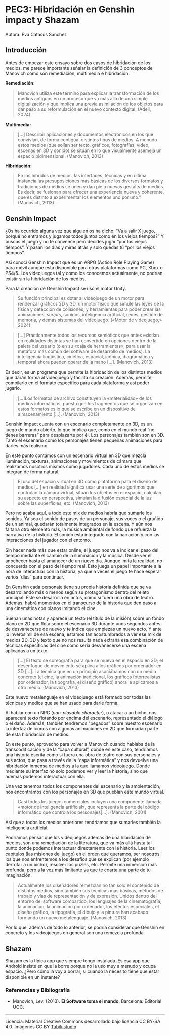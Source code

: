 # PEC3: Hibridación en Genshin impact y Shazam

Autora: Eva Catasús Sánchez


## Introducción

Antes de empezar este ensayo sobre dos casos de hibridación de los medios, me parece importante señalar la definición de 3 conceptos de Manovich como son remediación, multimedia e hibridación.

**Remediación:**

> Manovich utiliza este término para explicar la transformación de los medios antiguos en un proceso que va más allá de una simple digitalización y que implica una previa asimilación de los objetos para dar paso a su reformulación en el nuevo contexto digital. (Adell, 2024)

**Multimedia:**

> […] Describir aplicaciones y documentos electrónicos en los que convivían, de forma contigua, distintos tipos de medios. A menudo estos medios (que solían ser texto, gráficos, fotografías, vídeo, escenas en 3D y sonido) se sitúan en lo que visualmente asemeja un espacio bidimensional. (Manovich, 2013)

**Hibridación:**

>  En los híbridos de medios, las interfaces, técnicas y en última instancia las presuposiciones más básicas de los diversos formatos y tradiciones de medios se unen y dan pie a nuevas gestalts de medios. Es decir, se fusionan para ofrecer una experiencia nueva y coherente, que es distinto a experimentar los elementos uno por uno.” (Manovich, 2013)

## Genshin Impact

¿Os ha ocurrido alguna vez que alguien os ha dicho: “Va a salir X juego, porqué no entramos y jugamos todos juntos como en los viejos tiempos?” Y buscas el juego y no te convence pero decides jugar “por los viejos tiempos”. Y pasan los días y miras atrás y solo quedas tú “por los viejos tiempos”.

Así conocí Genshin Impact que es un ARPG (Action Role Playing Game) para móvil aunque está disponible para otras plataformas como PC, Xbox o PS4/5. Los videojuegos tal y como los conocemos actualmente, no podrían existir sin la hibridación de los medios.

Para la creación de Genshin Impact se usó el motor Unity.

> Su función principal es dotar al videojuego de un motor para renderizar gráficos 2D y 3D, un motor físico que simule las leyes de la física y detección de colisiones, y herramientas para poder crear las animaciones, *scripts*, sonidos, inteligencia artificial, redes, gestión de memoria, y demás sistemas del videojuego. («Motor de videojuego,» 2024)

> […] Prácticamente todos los recursos semióticos que antes existían en realidades distintas se han convertido en opciones dentro de la paleta del usuario (o en su «caja de herramientas», para usar la metáfora más común del software de desarrollo de medios). La inteligencia lingüística, cinética, espacial, icónica, diagramática y temporal ahora pueden operar de la mano […]. (Manovich, 2013)

Es decir, es un programa que permite la hibridación de los distintos medios que darán forma al videojuego y facilita su creación. Además, permite compilarlo en el formato específico para cada plataforma y así poder jugarlo.

> […]Los formatos de archivo constituyen la «materialidad» de los medios informáticos, puesto que los fragmentos que se organizan en estos formatos es lo que se escribe en un dispositivo de almacenamiento […]. (Manovich, 2013)

Genshin Impact cuenta con un escenario completamente en 3D, es un juego de mundo abierto, lo que implica que, como en el mundo real “no tienes barreras” para desplazarte por él. Los personajes también son en 3D. Tanto el escenario como los personajes tienen pequeñas animaciones para darles más realismo.

En este punto contamos con un escenario virtual en 3D que mezcla iluminación, texturas, animaciones y movimientos de cámara que realizamos nosotros mismos como jugadores. Cada uno de estos medios se integran de forma natural.

> El uso del espacio virtual en 3D como plataforma para el diseño de medios […] en realidad significa usar una serie de algoritmos que controlan la cámara virtual, sitúan los objetos en el espacio, calculan su aspecto en perspectiva, simulan la difusión espacial de la luz sobre las superficies, etc. (Manovich, 2013)

Pero no acaba aquí, a todo este mix de medios habría que sumarle los sonidos. Ya sea el sonido de pasos de un personaje, sus voces o el gruñido de un animal, quedarán totalmente integrados en la escena. Y aún nos faltaría otro elemento más, la música ambiental de fondo que refuerza la narrativa de la historia. El sonido está integrado con la narración y con las interacciones del jugador con el entorno.

Sin hacer nada más que estar online, el juego nos va a indicar el paso del tiempo mediante el cambio de la iluminación y la música. Desde ver el anochecer hasta el amanecer de un nuevo día. Aunque imita la realidad, no concuerda con el paso del tiempo real. Esto juega un papel importante a la hora de interactuar con la historia, ya que a veces el juego te hace esperar varios “días” para continuar.

En Genshin cada personaje tiene su propia historia definida que se va desarrollando más o menos según su protagonismo dentro del relato principal. Éste se desarrolla en actos, como si fuera una obra de teatro. Además, habrá momentos en el transcurso de la historia que den paso a una cinemática con planos imitando el cine.

Suenan unas notas y aparece un texto (el título de la misión) sobre un fondo plano en 2D que flota sobre el escenario 3D durante unos segundos antes de desvanecerse de nuevo y te indica que empiezas un nuevo acto. Y ante lo inverosímil de esa escena, estamos tan acostumbrados a ver ese mix de medios 2D, 3D y texto que no nos resulta nada extraña esa combinación de técnicas específicas del cine como sería desvanecerse una escena aplicadas a un texto.

> […] El texto se coreografía para que se mueva en el espacio en 3D; el desenfoque de movimiento se aplica a los gráficos por ordenador en 3D […]. La técnica que en un principio asociábamos con un medio concreto (el cine, la animación tradicional, los gráficos fotorrealistas por ordenador, la tipografía, el diseño gráfico) ahora la aplicamos a otro medio. (Manovich, 2013)

Este nuevo metalenguaje en el videojuego está formado por todas las técnicas y medios que se han usado para darle forma.

Al hablar con un NPC (_non-playable character_), o atacar a un bicho, nos aparecerá texto flotando por encima del escenario, representado el diálogo o el daño. Además, también tendremos “pegados” sobre nuestro escenario la interfaz de iconos con algunas animaciones en 2D que formarían parte de esta hibridación de medios.

En este punto, aprovecho para volver a Manovich cuando hablaba de la transcodificación y de la “capa cultural”, donde en este caso, tendríamos una historia escrita como si fuera una obra de teatro con sus personajes y sus actos, que pasa a través de la “capa informática” y nos devuelve una hibridación inmensa de medios a la que llamamos videojuego. Donde mediante su interfaz no solo podemos ver y leer la historia, sino que además podemos interactuar con ella. 

Una vez tenemos todos los componentes del escenario y la ambientación, nos encontramos con los personajes en 3D que pueblan este mundo virtual.

> Casi todos los juegos comerciales incluyen una componente llamada «motor de inteligencia artificial», que representa la parte del código informático que controla los personajes[…].  (Manovich, 2001)

Así que a todos los medios anteriores tendríamos que sumarles también la inteligencia artificial.

Podríamos pensar que los videojuegos además de una hibridación de medios, son una remediación de la literatura, que va más allá hasta tal punto donde podemos interactuar directamente con la historia. Leer los capítulos (las misiones del juego) en el orden que queramos, ser nosotros los que nos enfrentemos a los desafíos que se explican (por ejemplo derrotar a un bicho), resolver los puzles, etc. Permite una inmersión más profunda, pero a la vez más limitante ya que te coarta una parte de tu imaginación.

> Actualmente los diseñadores remezclan no tan solo el contenido de distintos medios, sino también sus técnicas más básicas, métodos de trabajo y vías de representación y de expresión. Unidos dentro del entorno del software compartido, los lenguajes de la cinematografía, la animación, la animación por ordenador, los efectos especiales, el diseño gráfico, la tipografía, el dibujo y la pintura han acabado formando un nuevo metalenguaje. (Manovich, 2013)

Por lo que, además de todo lo anterior, se podría considerar que Genshin en concreto y los videojuegos en general son una remezcla profunda.

## Shazam

Shazam es la típica app que siempre tengo instalada. Es esa app que Android insiste en que la borre porque no la uso muy a menudo y ocupa espacio. ¿Pero cómo la voy a borrar, si cuando la necesito tiene que estar disponible en un instante?










### Referencias y Bibliografía

* Manovich, Lev. (2013). **El Software toma el mando**. Barcelona: Editorial UOC. 


----

Licencia: Material Creative Commons desarrollado bajo licencia CC BY-SA 4.0. Imágenes CC BY [Tubik studio](https://blog.tubikstudio.com/how-to-create-original-flat-illustrations-designers-tips/) 

